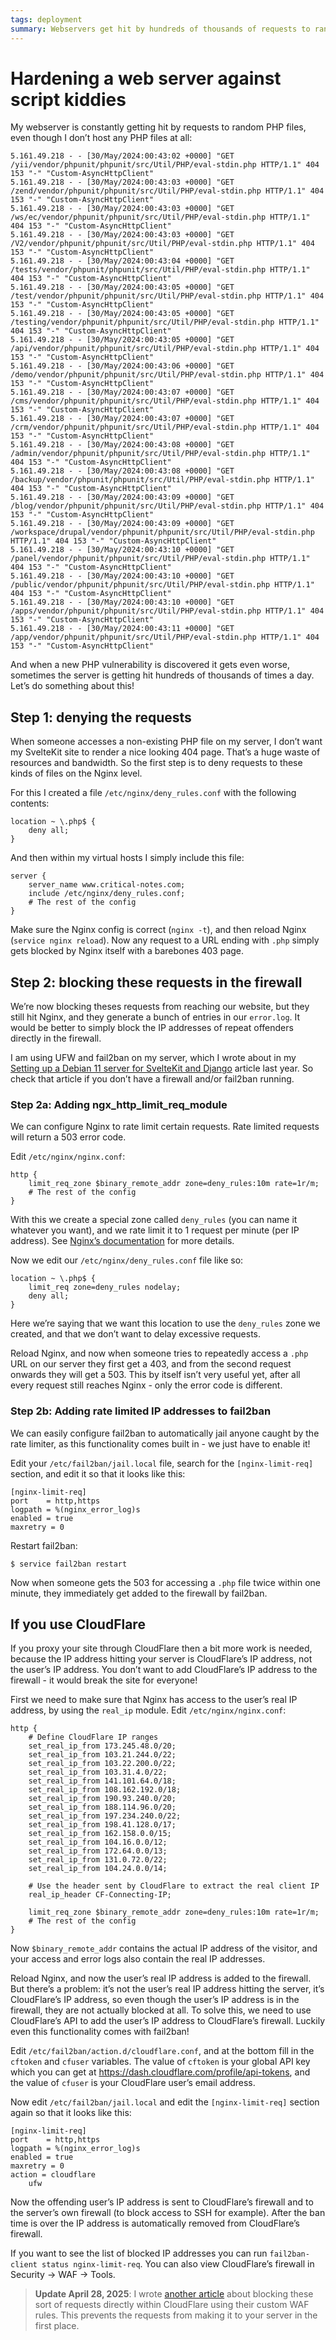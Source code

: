 ```yaml
---
tags: deployment
summary: Webservers get hit by hundreds of thousands of requests to random (non-existing) PHP files. What can we do about this?
---
```


# Hardening a web server against script kiddies

My webserver is constantly getting hit by requests to random PHP files, even though I don’t host any PHP files at all:

```
5.161.49.218 - - [30/May/2024:00:43:02 +0000] "GET /yii/vendor/phpunit/phpunit/src/Util/PHP/eval-stdin.php HTTP/1.1" 404 153 "-" "Custom-AsyncHttpClient"
5.161.49.218 - - [30/May/2024:00:43:03 +0000] "GET /zend/vendor/phpunit/phpunit/src/Util/PHP/eval-stdin.php HTTP/1.1" 404 153 "-" "Custom-AsyncHttpClient"
5.161.49.218 - - [30/May/2024:00:43:03 +0000] "GET /ws/ec/vendor/phpunit/phpunit/src/Util/PHP/eval-stdin.php HTTP/1.1" 404 153 "-" "Custom-AsyncHttpClient"
5.161.49.218 - - [30/May/2024:00:43:03 +0000] "GET /V2/vendor/phpunit/phpunit/src/Util/PHP/eval-stdin.php HTTP/1.1" 404 153 "-" "Custom-AsyncHttpClient"
5.161.49.218 - - [30/May/2024:00:43:04 +0000] "GET /tests/vendor/phpunit/phpunit/src/Util/PHP/eval-stdin.php HTTP/1.1" 404 153 "-" "Custom-AsyncHttpClient"
5.161.49.218 - - [30/May/2024:00:43:05 +0000] "GET /test/vendor/phpunit/phpunit/src/Util/PHP/eval-stdin.php HTTP/1.1" 404 153 "-" "Custom-AsyncHttpClient"
5.161.49.218 - - [30/May/2024:00:43:05 +0000] "GET /testing/vendor/phpunit/phpunit/src/Util/PHP/eval-stdin.php HTTP/1.1" 404 153 "-" "Custom-AsyncHttpClient"
5.161.49.218 - - [30/May/2024:00:43:05 +0000] "GET /api/vendor/phpunit/phpunit/src/Util/PHP/eval-stdin.php HTTP/1.1" 404 153 "-" "Custom-AsyncHttpClient"
5.161.49.218 - - [30/May/2024:00:43:06 +0000] "GET /demo/vendor/phpunit/phpunit/src/Util/PHP/eval-stdin.php HTTP/1.1" 404 153 "-" "Custom-AsyncHttpClient"
5.161.49.218 - - [30/May/2024:00:43:07 +0000] "GET /cms/vendor/phpunit/phpunit/src/Util/PHP/eval-stdin.php HTTP/1.1" 404 153 "-" "Custom-AsyncHttpClient"
5.161.49.218 - - [30/May/2024:00:43:07 +0000] "GET /crm/vendor/phpunit/phpunit/src/Util/PHP/eval-stdin.php HTTP/1.1" 404 153 "-" "Custom-AsyncHttpClient"
5.161.49.218 - - [30/May/2024:00:43:08 +0000] "GET /admin/vendor/phpunit/phpunit/src/Util/PHP/eval-stdin.php HTTP/1.1" 404 153 "-" "Custom-AsyncHttpClient"
5.161.49.218 - - [30/May/2024:00:43:08 +0000] "GET /backup/vendor/phpunit/phpunit/src/Util/PHP/eval-stdin.php HTTP/1.1" 404 153 "-" "Custom-AsyncHttpClient"
5.161.49.218 - - [30/May/2024:00:43:09 +0000] "GET /blog/vendor/phpunit/phpunit/src/Util/PHP/eval-stdin.php HTTP/1.1" 404 153 "-" "Custom-AsyncHttpClient"
5.161.49.218 - - [30/May/2024:00:43:09 +0000] "GET /workspace/drupal/vendor/phpunit/phpunit/src/Util/PHP/eval-stdin.php HTTP/1.1" 404 153 "-" "Custom-AsyncHttpClient"
5.161.49.218 - - [30/May/2024:00:43:10 +0000] "GET /panel/vendor/phpunit/phpunit/src/Util/PHP/eval-stdin.php HTTP/1.1" 404 153 "-" "Custom-AsyncHttpClient"
5.161.49.218 - - [30/May/2024:00:43:10 +0000] "GET /public/vendor/phpunit/phpunit/src/Util/PHP/eval-stdin.php HTTP/1.1" 404 153 "-" "Custom-AsyncHttpClient"
5.161.49.218 - - [30/May/2024:00:43:10 +0000] "GET /apps/vendor/phpunit/phpunit/src/Util/PHP/eval-stdin.php HTTP/1.1" 404 153 "-" "Custom-AsyncHttpClient"
5.161.49.218 - - [30/May/2024:00:43:11 +0000] "GET /app/vendor/phpunit/phpunit/src/Util/PHP/eval-stdin.php HTTP/1.1" 404 153 "-" "Custom-AsyncHttpClient"
```

And when a new PHP vulnerability is discovered it gets even worse, sometimes the server is getting hit hundreds of thousands of times a day. Let’s do something about this!

## Step 1: denying the requests
When someone accesses a non-existing PHP file on my server, I don’t want my SvelteKit site to render a nice looking 404 page. That’s a huge waste of resources and bandwidth. So the first step is to deny requests to these kinds of files on the Nginx level.

For this I created a file `/etc/nginx/deny_rules.conf` with the following contents:

```
location ~ \.php$ {
    deny all;
}
```

And then within my virtual hosts I simply include this file:

```
server {
    server_name www.critical-notes.com;
    include /etc/nginx/deny_rules.conf;
    # The rest of the config
}
```

Make sure the Nginx config is correct (`nginx -t`), and then reload Nginx (`service nginx reload`). Now any request to a URL ending with `.php` simply gets blocked by Nginx itself with a barebones 403 page.

## Step 2: blocking these requests in the firewall
We’re now blocking theses requests from reaching our website, but they still hit Nginx, and they generate a bunch of entries in our `error.log`. It would be better to simply block the IP addresses of repeat offenders directly in the firewall.

I am using UFW and fail2ban on my server, which I wrote about in my [Setting up a Debian 11 server for SvelteKit and Django](/articles/2023/setting-up-debian-11/) article last year. So check that article if you don’t have a firewall and/or fail2ban running.

### Step 2a: Adding ngx_http_limit_req_module
We can configure Nginx to rate limit certain requests. Rate limited requests will return a 503 error code.

Edit `/etc/nginx/nginx.conf`:

```
http {
    limit_req_zone $binary_remote_addr zone=deny_rules:10m rate=1r/m;
    # The rest of the config
}
```

With this we create a special zone called `deny_rules` (you can name it whatever you want), and we rate limit it to 1 request per minute (per IP address). See [Nginx’s documentation](https://nginx.org/en/docs/http/ngx_http_limit_req_module.html) for more details.

Now we edit our `/etc/nginx/deny_rules.conf` file like so:

```
location ~ \.php$ {
    limit_req zone=deny_rules nodelay;
    deny all;
}
```

Here we’re saying that we want this location to use the `deny_rules` zone we created, and that we don’t want to delay excessive requests.

Reload Nginx, and now when someone tries to repeatedly access a `.php` URL on our server they first get a 403, and from the second request onwards they will get a 503. This by itself isn’t very useful yet, after all every request still reaches Nginx - only the error code is different.

### Step 2b: Adding rate limited IP addresses to fail2ban
We can easily configure fail2ban to automatically jail anyone caught by the rate limiter, as this functionality comes built in - we just have to enable it!

Edit your `/etc/fail2ban/jail.local` file, search for the `[nginx-limit-req]` section, and edit it so that it looks like this:

```
[nginx-limit-req]
port    = http,https
logpath = %(nginx_error_log)s
enabled = true
maxretry = 0
```

Restart fail2ban:

```
$ service fail2ban restart
```

Now when someone gets the 503 for accessing a `.php` file twice within one minute, they immediately get added to the firewall by fail2ban.

## If you use CloudFlare
If you proxy your site through CloudFlare then a bit more work is needed, because the IP address hitting your server is CloudFlare’s IP address, not the user’s IP address. You don’t want to add CloudFlare’s IP address to the firewall - it would break the site for everyone!

First we need to make sure that Nginx has access to the user’s real IP address, by using the `real_ip` module. Edit `/etc/nginx/nginx.conf`:

```
http {
    # Define CloudFlare IP ranges
    set_real_ip_from 173.245.48.0/20;
    set_real_ip_from 103.21.244.0/22;
    set_real_ip_from 103.22.200.0/22;
    set_real_ip_from 103.31.4.0/22;
    set_real_ip_from 141.101.64.0/18;
    set_real_ip_from 108.162.192.0/18;
    set_real_ip_from 190.93.240.0/20;
    set_real_ip_from 188.114.96.0/20;
    set_real_ip_from 197.234.240.0/22;
    set_real_ip_from 198.41.128.0/17;
    set_real_ip_from 162.158.0.0/15;
    set_real_ip_from 104.16.0.0/12;
    set_real_ip_from 172.64.0.0/13;
    set_real_ip_from 131.0.72.0/22;
    set_real_ip_from 104.24.0.0/14;

    # Use the header sent by CloudFlare to extract the real client IP
    real_ip_header CF-Connecting-IP;

    limit_req_zone $binary_remote_addr zone=deny_rules:10m rate=1r/m;
    # The rest of the config
}
```

Now `$binary_remote_addr` contains the actual IP address of the visitor, and your access and error logs also contain the real IP addresses.

Reload Nginx, and now the user’s real IP address is added to the firewall. But there’s a problem: it’s not the user’s real IP address hitting the server, it’s CloudFlare’s IP address, so even though the user’s IP address is in the firewall, they are not actually blocked at all. To solve this, we need to use CloudFlare’s API to add the user’s IP address to CloudFlare’s firewall. Luckily even this functionality comes with fail2ban!

Edit `/etc/fail2ban/action.d/cloudflare.conf`, and at the bottom fill in the `cftoken` and `cfuser` variables. The value of `cftoken` is your global API key which you can get at https://dash.cloudflare.com/profile/api-tokens, and the value of `cfuser` is your CloudFlare user’s email address.

Now edit `/etc/fail2ban/jail.local` and edit the `[nginx-limit-req]` section again so that it looks like this:

```
[nginx-limit-req]
port    = http,https
logpath = %(nginx_error_log)s
enabled = true
maxretry = 0
action = cloudflare
    ufw
```

Now the offending user’s IP address is sent to CloudFlare’s firewall and to the server’s own firewall (to block access to SSH for example). After the ban time is over the IP address is automatically removed from CloudFlare’s firewall.

If you want to see the list of blocked IP addresses you can run `fail2ban-client status nginx-limit-req`. You can also view CloudFlare’s firewall in Security -> WAF -> Tools.

> **Update April 28, 2025**: I wrote [another article](/articles/2025/cloudflare-waf-block-php/) about blocking these sort of requests directly within CloudFlare using their custom WAF rules. This prevents the requests from making it to your server in the first place.